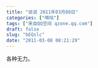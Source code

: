 ```yaml
---
title: "说说 2011年03月08日"
categories: ["嘀咕"]
tags: ["来自QQ空间 qzone.qq.com"]
draft: false
slug: "bEQslc"
date: "2011-03-08 08:21:29"
---
```


各种无力。

